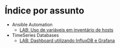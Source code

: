 # Índice por assunto

- Ansible Automation
    - [LAB: Uso de variáveis em inventário de hosts](https://github.com/olomor/doclib/blob/main/ansible/lab.uso-de-variaveis-no-inventario.md)
- TimeSeries Databases
    - [LAB: Dashboard utilizando InfluxDB e Grafana](https://github.com/olomor/doclib/blob/main/timeseries-database/lab.timeseries-dashboard-influxdb-grafana.md)
